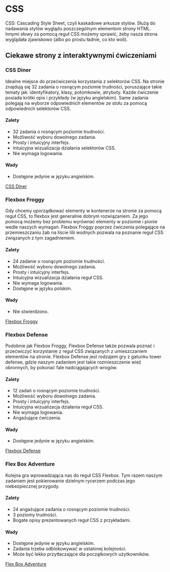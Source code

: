 # CSS

CSS: Cascading Style Sheet, czyli kaskadowe arkusze stylów. Służą do nadawania stylów wyglądu poszczególnym elementom strony HTML. Innymi słowy za pomocą reguł CSS możemy sprawić, żeby nasza strona wyglądała zjawiskowo (albo po prostu ładnie, co kto woli).

## Ciekawe strony z interaktywnymi ćwiczeniami

### CSS Diner

Idealne miejsce do przećwiczenia korzystania z selektorów CSS. Na stronie znajdują się 32 zadania o rosnącym poziomie trudności, poruszające takie tematy jak: identyfikatory, klasy, potomkowie, atrybuty. Każde ćwiczenie posiada krótki opis i przykłady (w języku angielskim). Same zadania polegają na wyborze odpowiednich elementów ze stołu za pomocą odpowiednich selektorów CSS.

#### Zalety

- 32 zadania o rosnącym poziomie trudności.
- Możliwość wyboru dowolnego zadania.
- Prosty i intuicyjny interfejs.
- Intuicyjna wizualizacja działania selektorów CSS.
- Nie wymaga logowania.

#### Wady

- Dostępne jedynie w języku angielskim.

[CSS Diner](https://flukeout.github.io/)

### Flexbox Froggy

Gdy chcemy uporządkować elementy w kontenerze na stronie za pomocą reguł CSS, to flexbox jest generalnie dobrym rozwiązaniem. Za jego pomocą możemy bez problemu wyrównać elementy w poziomie i pionie wedle naszych wymagań. Flexbox Froggy poprzez ćwiczenia polegające na przemieszczaniu żab na liście lilii wodnych pozwala na poznanie reguł CSS związanych z tym zagadnieniem.

#### Zalety

- 24 zadanie o rosnącym poziomie trudności.
- Możliwość wyboru dowolnego zadania.
- Prosty i intuicyjny interfejs.
- Intuicyjna wizualizacja działania reguł CSS.
- Nie wymaga logowania.
- Dostępne w języku polskim.

#### Wady

- Nie stwierdzono.

[Flexbox Froggy](https://flexboxfroggy.com/#pl)

### Flexbox Defense

Podobnie jak Flexbox Froggy, Flexbox Defense także pozwala poznać i przećwiczyć korzystanie z reguł CSS związanych z umieszczaniem elementów na stronie. Flexbox Defense jest rodzajem gry z gatunku tower defense, gdzie naszym zadaniem jest takie rozmieszczenie wież obronnych, by pokonać fale nadciągających wrogów.

#### Zalety

- 12 zadań o rosnącym poziomie trudności.
- Możliwość wyboru dowolnego zadania.
- Prosty i intuicyjny interfejs.
- Intuicyjna wizualizacja działania reguł CSS.
- Nie wymaga logowania.
- Angażujące ćwiczenia.

#### Wady

- Dostępne jedynie w języku angielskim.

[Flexbox Defense](http://www.flexboxdefense.com/)

### Flex Box Adventure

Kolejna gra wprowadzająca nas do reguł CSS Flexbox. Tym razem naszym zadaniem jest pokierowanie dzielnym rycerzem podczas jego niebezpiecznej przygody.

#### Zalety

- 24 angażujące zadania o rosnącym poziomie trudności.
- 3 poziomy trudności.
- Bogate opisy prezentowanych reguł CSS z przykładami.

#### Wady

- Dostępne jedynie w języku angielskim.
- Zadania trzeba odblokowywać w ustalonej kolejności.
- Może być lekko przytłaczające dla początkowych użytkowników.

[Flex Box Adventure](https://codingfantasy.com/games/flexboxadventure)